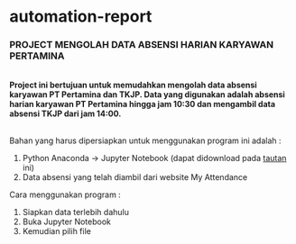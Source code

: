 # automation-report
<h3><b>PROJECT MENGOLAH DATA ABSENSI HARIAN KARYAWAN PERTAMINA</b></h3><br>
<b>Project ini bertujuan untuk memudahkan mengolah data absensi karyawan PT Pertamina dan TKJP. Data yang digunakan adalah absensi harian karyawan PT Pertamina hingga jam 10:30 dan mengambil data absensi TKJP dari jam 14:00.</b><br><br>

Bahan yang harus dipersiapkan untuk menggunakan program ini adalah :<br>
1. Python Anaconda -> Jupyter Notebook (dapat didownload pada <a href='https://www.anaconda.com/products/individual-d#windows'>tautan</a> ini)
2. Data absensi yang telah diambil dari website My Attendance 

Cara menggunakan program :
1. Siapkan data terlebih dahulu
2. Buka Jupyter Notebook
3. Kemudian pilih file 
